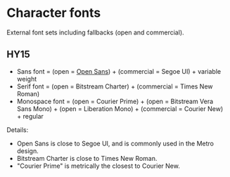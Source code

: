 # Character fonts

External font sets including fallbacks (open and commercial).

## HY15

* Sans font = (open = [Open Sans](https://fonts.google.com/specimen/Open+Sans)) + (commercial = Segoe UI) + variable weight
* Serif font = (open = Bitstream Charter) + (commercial = Times New Roman)
* Monospace font = (open = Courier Prime) + (open = Bitstream Vera Sans Mono) + (open = Liberation Mono) + (commercial = Courier New) + regular

Details:

* Open Sans is close to Segoe UI, and is commonly used in the Metro design.
* Bitstream Charter is close to Times New Roman.
* "Courier Prime" is metrically the closest to Courier New.
